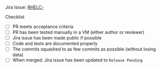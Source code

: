 <!-- Write a description of what the PR solves and how -->

<!-- Link to relevant Jira issue, add multiple if necessary -->
Jira Issue: [RHELC-]()

Checklist
- [ ] PR meets acceptance criteria
- [ ] PR has been tested manually in a VM (either author or reviewer)
- [ ] Jira issue has been made public if possible
- [ ] Code and tests are documented properly
- [ ] The commits squashed to as few commits as possible (without losing data) <!-- The commits can be squashed to 1 commit, but then we might lose data regarding moving something to a new file and then refactoring for example. Hence squash without losing data -->
- [ ] When merged: Jira issue has been updated to `Release Pending`